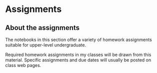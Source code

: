 # Assignments

## About the assignments

The notebooks in this section offer a variety of homework assignments
suitable for upper-level undergraduate.

Required homework assignments in my classes will be drawn from this material.
Specific assignments and due dates will usually be posted on class web pages.
